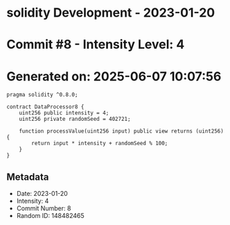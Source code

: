 ﻿# solidity Development - 2023-01-20
# Commit #8 - Intensity Level: 4
# Generated on: 2025-06-07 10:07:56
```solidity
pragma solidity ^0.8.0;

contract DataProcessor8 {
    uint256 public intensity = 4;
    uint256 private randomSeed = 402721;

    function processValue(uint256 input) public view returns (uint256) {
        return input * intensity + randomSeed % 100;
    }
}
```
## Metadata
- Date: 2023-01-20
- Intensity: 4
- Commit Number: 8
- Random ID: 148482465
